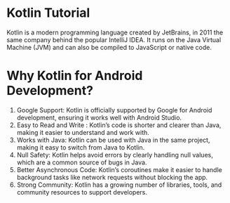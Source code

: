 # Kotlin Tutorial
Kotlin is a modern programming language created by JetBrains, in 2011 the same company 
behind the popular IntelliJ IDEA. It runs on the Java Virtual Machine (JVM) and can also 
be compiled to JavaScript or native code.

# Why Kotlin for Android Development?
1. Google Support: Kotlin is officially supported by Google for Android development, ensuring it works well with Android Studio.
2. Easy to Read and Write : Kotlin’s code is shorter and clearer than Java, making it easier to understand and work with.
3. Works with Java: Kotlin can be used with Java in the same project, making it easy to switch from Java to Kotlin.
4. Null Safety: Kotlin helps avoid errors by clearly handling null values, which are a common source of bugs in Java.
5. Better Asynchronous Code: Kotlin’s coroutines make it easier to handle background tasks like network requests without blocking the app.
6. Strong Community: Kotlin has a growing number of libraries, tools, and community resources to support developers.
